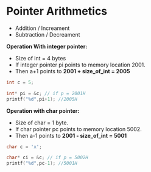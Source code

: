 # Pointer Arithmetics

-   Addition / Increament
-   Subtraction / Decreament

**Operation With integer pointer:**

-   Size of int = 4 bytes
-   If integer pointer pi points to memory location 2001.
-   Then a+1 points to **2001 + size_of_int = 2005**

```c
int c = 5;

int* pi = &c; // if p = 2001H
printf("%d",pi+1); //2005H
```

**Operation with char pointer:**

-   Size of char = 1 byte.
-   If char pointer pc points to memory location 5002.
-   Then a-1 points to **2001 - size_of_int = 5001**

```c
char c = 'x';

char* ci = &c; // if p = 5002H
printf("%d",pc-1); //5001H
```
